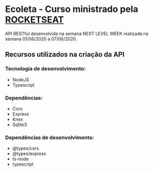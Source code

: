 <h1>Ecoleta - Curso ministrado pela <a href="https://rocketseat.com.br/">ROCKETSEAT</a></h1>
<p>API RESTful desenvolvida na semana NEXT LEVEL WEEK realizada na semana 01/06/2020 a 07/06/2020.</p>

<h2>Recursos utilizados na criação da API</h2>
<h3>Tecnologia de desenvolvimento:</h3>
<ul>
  <li>NodeJS</li>
  <li>Typescript</li>
</ul>
<h3>Dependências:</h3>
<ul>
  <li>Cors</li>
  <li>Express</li>
  <li>Knex</li>
  <li>Sqlite3</li>
</ul>
<h3>Dependências de desenvolvimento:</h3>
<ul>
  <li>@types/cors</li>
  <li>@types/express</li>
  <li>ts-node</li>
  <li>typescript</li>
</ul>
